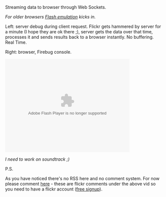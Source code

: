 Streaming data to browser through Web Sockets.

_For older browsers [Flash emulation](http://github.com/gimite/web-socket-js) kicks in._

Left: server debug during client request. Flickr gets hammered by server for a minute (I hope they are ok there ;), server gets the data over that time, processes it and sends results back to a browser instantly. No buffering. Real Time.

Right: browser, Firebug console.

<object type="application/x-shockwave-flash" width="400" height="300" data="http://www.flickr.com/apps/video/stewart.swf?v=71377" classid="clsid:D27CDB6E-AE6D-11cf-96B8-444553540000"> <param name="flashvars" value="intl_lang=en-us&photo_secret=bc9bf2a911&photo_id=4208724439&flickr_show_info_box=true"></param> <param name="movie" value="http://www.flickr.com/apps/video/stewart.swf?v=71377"></param> <param name="bgcolor" value="#000000"></param> <param name="allowFullScreen" value="true"></param><embed type="application/x-shockwave-flash" src="http://www.flickr.com/apps/video/stewart.swf?v=71377" bgcolor="#000000" allowfullscreen="true" flashvars="intl_lang=en-us&photo_secret=bc9bf2a911&photo_id=4208724439&flickr_show_info_box=true" height="300" width="400"></embed></object>

_I need to work on soundtrack ;)_


P.S.

As you have noticed there's no RSS here and no comment system. For now please comment <a href="http://flickr.com/gp/ncr/w13u8w">here</a> - these are flickr comments under the above vid so you need 
to have a flickr account ([free signup](http://flickr.com/signup)).
